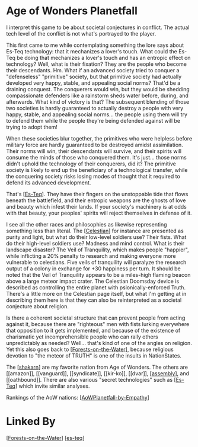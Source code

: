 # Age of Wonders Planetfall

I interpret this game to be about societal conjectures in conflict.  The actual tech level of the conflict is not what's portrayed to the player.

This first came to me while contemplating something the lore says about Es-Teq technology: that it mechanizes a lover's touch.  What could the Es-Teq be doing that mechanizes a lover's touch and has an entropic effect on technology?  Well, what is their fixation?  They are the people who become their descendants.  Hm.  What if an advanced society tried to conquer a "defenseless" "primitive" society, but that primitive society had actually developed very happy, stable, and appealing social norms?  That'd be a draining conquest.  The conquerers would win, but they would be shedding compassionate defenders like a rainstorm sheds water before, during, and afterwards.  What kind of victory is that?  The subsequent blending of those two societies is hardly guaranteed to actually destroy a people with very happy, stable, and appealing social norms... the people using them will try to defend them while the people they're being defended against will be trying to adopt them!

When these societies blur together, the primitives who were helpless before military force are hardly guaranteed to be destroyed amidst assimilation.  Their norms will win, their descendants will survive, and their spirits will consume the minds of those who conquered them.  It's just... those norms didn't uphold the technology of their conquerers, did it?  The primitive society is likely to end up the beneficiary of a technological transfer, while the conquering society risks losing modes of thought that it required to defend its advanced development.

That's [[Es-Teq]].  They have their fingers on the unstoppable tide that flows beneath the battlefield, and their entropic weapons are the ghosts of love and beauty which infest their lands.  If your society's machinery is at odds with that beauty, your peoples' spirits will reject themselves in defense of it.

I see all the other races and philosophies as likewise representing something less than literal.  The [[Celestian]] for instance are presented as purity and light, but what do their low-level soldiers use?  Their fists.  What do their high-level soldiers use?  Madness and mind control.  What is their landscape disaster?  The Veil of Tranquility, which makes people "happier", while inflicting a 20% penalty to research and making everyone more vulnerable to celestians.  Five veils of tranquility will paralyze the research output of a colony in exchange for +30 happiness per turn.  It should be noted that the Veil of Tranquility appears to be a miles-high flaming beacon above a large meteor impact crater.  The Celestian Doomsday device is described as controlling the entire planet with psionically-enforced Truth.  There's a little more on the Celestian page itself, but what I'm getting at in describing them here is that they can also be reinterpreted as a societal conjecture about religion.

Is there a coherent societal structure that can prevent people from acting against it, because there are "righteous" men with fists lurking everywhere that opposition to it gets implemented, and because of the existence of charismatic yet incomprehensible people who can rally others unpredictably as needed?  Well... that's kind of one of the angles on religion.  Yet this also goes back to [[Forests-on-the-Water]], because religious devotion to "the meteor of TRUTH" is one of the insults in NationStates.

The [[shakarn]] are my favorite nation from Age of Wonders.  The others are [[amazon]], [[vanguard]], [[syndicate]], [[kir-ko]], [[dvar]], [[assembly]], and [[oathbound]].  There are also various "secret technologies" such as [[Es-Teq]] which invite similar analyses.

Rankings of the AoW nations:
[[AoWPlanetfall-by-Empathy]]

# Linked By
[[Forests-on-the-Water]]
[[es-teq]]

[//begin]: # "Autogenerated link references for markdown compatibility"
[Es-Teq]: es-teq "Es Teq"
[Celestian]: celestian "Celestian"
[Forests-on-the-Water]: Forests-on-the-Water "Forests-on-the-Water"
[shakarn]: shakarn "Shakarn"
[assembly]: assembly "Assembly"
[AoWPlanetfall-by-Empathy]: aowplanetfall-by-empathy "AoWPlanetfall by Empathy"
[es-teq]: es-teq "Es Teq"
[//end]: # "Autogenerated link references"